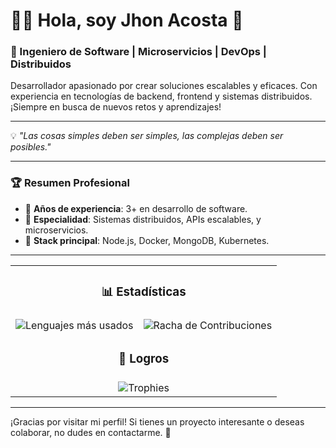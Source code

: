 # 👨‍💻 Hola, soy Jhon Acosta 👋

### 🚀 Ingeniero de Software | Microservicios | DevOps | Distribuidos

Desarrollador apasionado por crear soluciones escalables y eficaces. Con experiencia en tecnologías de backend, frontend y sistemas distribuidos. ¡Siempre en busca de nuevos retos y aprendizajes!

---

💡 *"Las cosas simples deben ser simples, las complejas deben ser posibles."*

---

### 🏆 Resumen Profesional
- 🔹 **Años de experiencia**: 3+ en desarrollo de software.
- 🔹 **Especialidad**: Sistemas distribuidos, APIs escalables, y microservicios.
- 🔹 **Stack principal**: Node.js, Docker, MongoDB, Kubernetes.

---

<table>
  <tr>
    <td colspan="2" align="center"><h3> 📊 Estadísticas </h3></td>
  </tr>
  <tr>
    <td><img src="https://github-readme-stats.vercel.app/api/top-langs/?username=jhon-acosta&layout=compact&theme=github_dark&hide=html,css&langs_count=6" alt="Lenguajes más usados"></td>
    <td><img src="https://streak-stats.demolab.com?user=jhon-acosta&theme=github-dark-blue&date_format=j%20M%5B%20Y%5D" alt="Racha de Contribuciones"></td>
  </tr>
  <tr>
    <td colspan="2" align="center"><h3>🌟 Logros</h3></td>
  </tr>
  <tr>
    <td colspan="2" align="center">
      <img src="https://github-profile-trophy.vercel.app/?username=jhon-acosta&theme=gruvbox&margin-w=15&margin-h=15" alt="Trophies">
    </td>
  </tr>
</table>

---

¡Gracias por visitar mi perfil! Si tienes un proyecto interesante o deseas colaborar, no dudes en contactarme. 🚀
